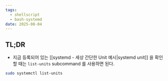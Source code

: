 ```yaml
---
tags:
  - shellscript
  - bash-systemd
date: 2025-08-04
---
```

## TL;DR

- 지금 등록되어 있는 [[systemd - 세상 간단한 Unit 예시|systemd unit]] 을 확인할 때는 `list-units` subcommand 를 사용하면 된다.

```bash
sudo systemctl list-units
```